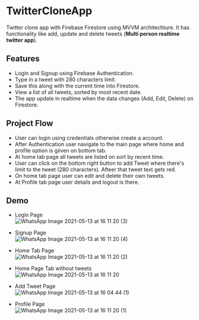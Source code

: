 # TwitterCloneApp

Twitter clone app with Firebase Firestore using MVVM architechture. It has functionality like add, update and delete tweets (**Multi person realtime twitter app**).

## Features

- Login and Signup using Firebase Authentication.
- Type in a tweet with 280 characters limit.
- Save this along with the current time into Firestore.
- View a list of all tweets, sorted by most recent date.
- The app update in realtime when the data changes (Add, Edit, Delete) on Firestore.

## Project Flow

- User can login using credentials otherwise create a account.
- After Authentication user navigate to the main page where home and profile option is giiven on bottom tab.
- At home tab page all tweets are listed on sort by recent time.
- User can click on the bottom right button to add Tweet where there's limit to the tweet (280 characters). Afteer that tweet text gets red.
- On home tab page user can edit and delete their own tweets.
- At Profile tab page user details and logout is there. 

## Demo

- Login Page <br>
 ![WhatsApp Image 2021-05-13 at 16 11 20 (3)](https://user-images.githubusercontent.com/19749442/118118458-98227600-b40a-11eb-8e70-1a0e9aad255f.jpeg)

- Signup Page <br>
 ![WhatsApp Image 2021-05-13 at 16 11 20 (4)](https://user-images.githubusercontent.com/19749442/118118532-ac667300-b40a-11eb-9518-4de35c3b47ec.jpeg)

- Home Tab Page <br>
 ![WhatsApp Image 2021-05-13 at 16 11 20 (2)](https://user-images.githubusercontent.com/19749442/118117714-9ad09b80-b409-11eb-9f45-21ac7bd3acab.jpeg)

- Home Page Tab without tweets <br>
 ![WhatsApp Image 2021-05-13 at 16 11 20](https://user-images.githubusercontent.com/19749442/118119064-6a89fc80-b40b-11eb-8b35-992e26cf6f7c.jpeg)

- Add Tweet Page <br>
 ![WhatsApp Image 2021-05-13 at 16 04 44 (1)](https://user-images.githubusercontent.com/19749442/118118939-3adaf480-b40b-11eb-9422-5705ffd13309.jpeg)

- Profile Page <br>
  ![WhatsApp Image 2021-05-13 at 16 11 20 (1)](https://user-images.githubusercontent.com/19749442/118119159-9311f680-b40b-11eb-8bb8-773f93935305.jpeg)
